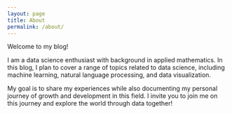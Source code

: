 ```yaml
---
layout: page
title: About
permalink: /about/
---
```


Welcome to my blog!

I am a data science enthusiast with background in applied mathematics. In this blog, I plan to cover a range of topics related to data science, including machine learning, natural language processing, and data visualization. 

My goal is to share my experiences while also documenting my personal journey of growth and development in this field. I invite you to join me on this journey and explore the world through data together!
